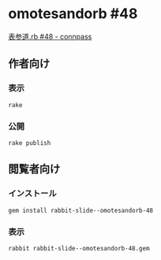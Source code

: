 # omotesandorb #48

[表参道.rb #48 - connpass](https://omotesandorb.connpass.com/event/136761/)

## 作者向け

### 表示

    rake

### 公開

    rake publish

## 閲覧者向け

### インストール

    gem install rabbit-slide--omotesandorb-48

### 表示

    rabbit rabbit-slide--omotesandorb-48.gem

